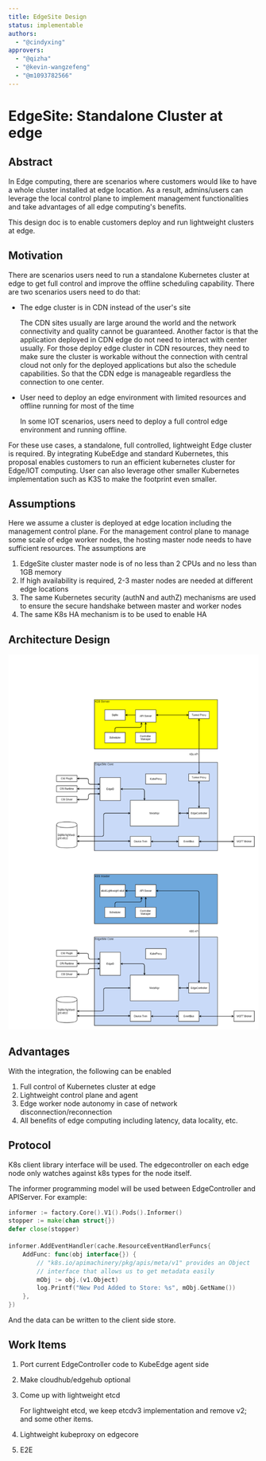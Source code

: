 ```yaml
---
title: EdgeSite Design
status: implementable
authors:
  - "@cindyxing"
approvers:
  - "@qizha"
  - "@kevin-wangzefeng"
  - "@m1093782566"
---
```

# EdgeSite: Standalone Cluster at edge

## Abstract
In Edge computing, there are scenarios where customers would like to have a whole cluster installed at edge location. As a result,
admins/users can leverage the local control plane to implement management functionalities and take advantages of all edge computing's benefits.

This design doc is to enable customers deploy and run lightweight clusters at edge.

## Motivation
There are scenarios users need to run a standalone Kubernetes cluster at edge to get full control and improve the offline scheduling capability. There are two scenarios users need to do that:

* The edge cluster is in CDN instead of the user's site

  The CDN sites usually are large around the world and the network connectivity and quality cannot be guaranteed. Another factor is that the application deployed in CDN edge do not need to interact with center usually. For those deploy edge cluster in CDN resources, they need to make sure the cluster is workable without the connection with central cloud not only for the deployed applications but also the schedule capabilities. So that the CDN edge is manageable regardless the connection to one center.

* User need to deploy an edge environment with limited resources and offline running for most of the time

  In some IOT scenarios, users need to deploy a full control edge environment and running offline.

For these use cases, a standalone, full controlled, lightweight Edge cluster is required.
By integrating KubeEdge and standard Kubernetes, this proposal enables customers to run an efficient kubernetes cluster for Edge/IOT computing. User can also leverage other smaller Kubernetes implementation such as K3S to make the footprint even smaller.

## Assumptions
Here we assume a cluster is deployed at edge location including the management control plane.
For the management control plane to manage some scale of edge worker nodes, the hosting master node needs to have sufficient resources.
The assumptions are
1. EdgeSite cluster master node is of no less than 2 CPUs and no less than 1GB memory
2. If high availability is required, 2-3 master nodes are needed at different edge locations
3. The same Kubernetes security (authN and authZ) mechanisms are used to ensure the secure handshake between master and worker nodes
4. The same K8s HA mechanism is to be used to enable HA

## Architecture Design
<img src="../../images/edgesite/EdgeSite_arch.PNG"/>

## Advantages
With the integration, the following can be enabled

1. Full control of Kubernetes cluster at edge
2. Lightweight control plane and agent
3. Edge worker node autonomy in case of network disconnection/reconnection
4. All benefits of edge computing including latency, data locality, etc.

## Protocol
K8s client library interface will be used. The edgecontroller on each edge node only watches against k8s types for the node itself.

The informer programming model will be used between EdgeController and APIServer.
For example:

```go
informer := factory.Core().V1().Pods().Informer()
stopper := make(chan struct{})
defer close(stopper)

informer.AddEventHandler(cache.ResourceEventHandlerFuncs{
    AddFunc: func(obj interface{}) {
        // "k8s.io/apimachinery/pkg/apis/meta/v1" provides an Object
        // interface that allows us to get metadata easily
        mObj := obj.(v1.Object)
        log.Printf("New Pod Added to Store: %s", mObj.GetName())
    },
})
```

And the data can be written to the client side store.

## Work Items
1. Port current EdgeController code to KubeEdge agent side
2. Make cloudhub/edgehub optional
3. Come up with lightweight etcd

   For lightweight etcd, we keep etcdv3 implementation and remove v2; and some other items.

4. Lightweight kubeproxy on edgecore
5. E2E


